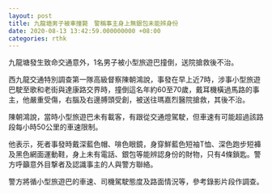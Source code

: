 ```yaml
---
layout: post
title: 九龍塘男子被車撞斃　警稱事主身上無銀包未能辨身份
date: 2020-08-13 13:42:59.000000000 +08:00
categories: rthk
---
```


九龍塘發生致命交通意外，1名男子被小型旅遊巴撞倒，送院搶救後不治。

西九龍交通特別調查第一隊高級督察陳朝鴻說，事發在早上近7時，涉事小型旅遊巴駛至歌和老街與達康路交界時，撞倒這名年約60至70歲，戴耳機橫過馬路的事主，他嚴重受傷，右腦及右邊膊頭受創，被送往瑪嘉烈醫院搶救，其後不治。

陳朝鴻說，當時小型旅遊巴未有載客，有跟從交通燈駕駛，但車速有可能超過該路段每小時50公里的車速限制。

他表示，死者事發時戴深藍色帽、啡色眼鏡，身穿鮮藍色短袖T恤、深色跑步短褲及黑色網面運動鞋，身上未有電話、銀包等能辨認身份的財物，只有4條鎖匙。警方呼籲意外目撃者及認識事主的人與警方聯絡。

警方將循小型旅遊巴的車速、司機駕駛態度及路面情況等，參考錄影片段作調查。
